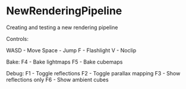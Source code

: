 # NewRenderingPipeline
Creating and testing a new rendering pipeline

Controls:

WASD - Move
Space - Jump
F - Flashlight
V - Noclip

Bake:
F4 - Bake lightmaps
F5 - Bake cubemaps

Debug:
F1 - Toggle reflections
F2 - Toggle parallax mapping
F3 - Show reflections only
F6 - Show ambient cubes